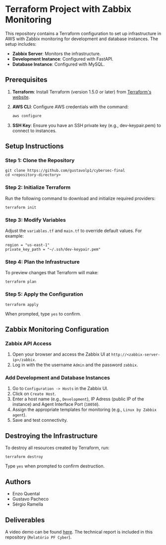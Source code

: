 # Terraform Project with Zabbix Monitoring

This repository contains a Terraform configuration to set up infrastructure in AWS with Zabbix monitoring for development and database instances. The setup includes:

- **Zabbix Server**: Monitors the infrastructure.
- **Development Instance**: Configured with FastAPI.
- **Database Instance**: Configured with MySQL.

## Prerequisites

1. **Terraform**: Install Terraform (version 1.5.0 or later) from [Terraform&#39;s website](https://www.terraform.io/downloads.html).
2. **AWS CLI**: Configure AWS credentials with the command:

   ```bash
   aws configure
   ```
3. **SSH Key**: Ensure you have an SSH private key (e.g., dev-keypair.pem) to connect to instances.

## Setup Instructions

### Step 1: Clone the Repository

```
git clone https://github.com/gustavolp1/cybersec-final
cd <repository-directory>
```

### Step 2: Initialize Terraform

Run the following command to download and initialize required providers:

```
terraform init
```

### Step 3: Modify Variables

Adjust the `variables.tf` and `main.tf` to override default values. For example:

```
region = "us-east-1"
private_key_path = "~/.ssh/dev-keypair.pem"
```

### Step 4: Plan the Infrastructure

To preview changes that Terraform will make:

```
terraform plan
```

### Step 5: Apply the Configuration

```
terraform apply
```

When prompted, type `yes` to confirm.

## Zabbix Monitoring Configuration

### Zabbix API Access

1. Open your browser and access the Zabbix UI at `http://<zabbix-server-ip>/zabbix`.
2. Log in with the the username `Admin` and the password `zabbix`.

### Add Development and Database Instances

1. Go to `Configuration -> Hosts` in the Zabbix UI.
2. Click on `Create Host`.
3. Enter a host name (e.g., `Development`), IP Adress (public IP of the instance) and Agent Interface Port (`10050`).
4. Assign the appropriate templates for monitoring (e.g., `Linux by Zabbix agent`).
5. Save and test connectivity.

## Destroying the Infrastructure

To destroy all resources created by Terraform, run:

```
terraform destroy
```

Type `yes` when prompted to confirm destruction.

## Authors

- Enzo Quental
- Gustavo Pacheco
- Sérgio Ramella

## Deliverables

A video demo can be found [here](https://youtu.be/6VjgdX5OJUk).
The technical report is included in this repository (`Relatório PF Cyber`).